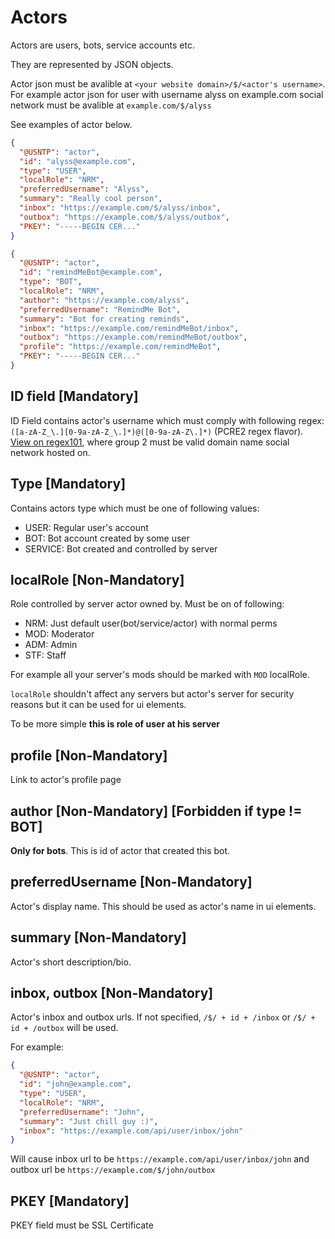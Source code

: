 # Actors

Actors are users, bots, service accounts etc.

They are represented by JSON objects.

Actor json must be avalible at `<your website domain>/$/<actor's username>`. For example actor json for user with username alyss on example.com social network must be avalible at `example.com/$/alyss`

See examples of actor below.

```json
{
  "@USNTP": "actor",
  "id": "alyss@example.com",
  "type": "USER",
  "localRole": "NRM",
  "preferredUsername": "Alyss",
  "summary": "Really cool person",
  "inbox": "https://example.com/$/alyss/inbox",
  "outbox": "https://example.com/$/alyss/outbox",
  "PKEY": "-----BEGIN CER..."
}
```

```json
{
  "@USNTP": "actor",
  "id": "remindMeBot@example.com",
  "type": "BOT",
  "localRole": "NRM",
  "author": "https://example.com/alyss",
  "preferredUsername": "RemindMe Bot",
  "summary": "Bot for creating reminds",
  "inbox": "https://example.com/remindMeBot/inbox",
  "outbox": "https://example.com/remindMeBot/outbox",
  "profile": "https://example.com/remindMeBot",
  "PKEY": "-----BEGIN CER..."
}
```

## ID field [Mandatory]

ID Field contains actor's username which must comply with following regex: `([a-zA-Z_\.][0-9a-zA-Z_\.]*)@([0-9a-zA-Z\.]*)` (PCRE2 regex flavor). [View on regex101](https://regex101.com/r/LiXLJY/1), where group 2 must be valid domain name social network hosted on.

## Type [Mandatory]

Contains actors type which must be one of following values:

- USER: Regular user's account
- BOT: Bot account created by some user
- SERVICE: Bot created and controlled by server

## localRole [Non-Mandatory]

Role controlled by server actor owned by.
Must be on of following:

- NRM: Just default user(bot/service/actor) with normal perms
- MOD: Moderator
- ADM: Admin
- STF: Staff

For example all your server's mods should be marked with `MOD` localRole.

`localRole` shouldn't affect any servers but actor's server for security reasons but it can be used for ui elements.

To be more simple **this is role of user at his server**

## profile [Non-Mandatory]

Link to actor's profile page

## author [Non-Mandatory] [Forbidden if type != BOT]

**Only for bots**. This is id of actor that created this bot.

## preferredUsername [Non-Mandatory]

Actor's display name. This should be used as actor's name in ui elements.

## summary [Non-Mandatory]

Actor's short description/bio.

## inbox, outbox [Non-Mandatory]

Actor's inbox and outbox urls. If not specified, `/$/ + id + /inbox` or `/$/ + id + /outbox` will be used.

For example:

```json
{
  "@USNTP": "actor",
  "id": "john@example.com",
  "type": "USER",
  "localRole": "NRM",
  "preferredUsername": "John",
  "summary": "Just chill guy :)",
  "inbox": "https://example.com/api/user/inbox/john"
}
```

Will cause inbox url to be `https://example.com/api/user/inbox/john` and outbox url be `https://example.com/$/john/outbox`

## PKEY [Mandatory]

PKEY field must be SSL Certificate
